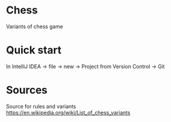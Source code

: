 # Chess
Variants of chess game

# Quick start
In IntelliJ IDEA -> file -> new -> Project from Version Control -> Git

# Sources
Source for rules and variants
https://en.wikipedia.org/wiki/List_of_chess_variants
